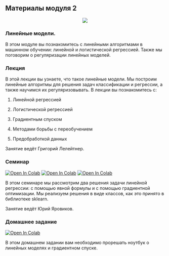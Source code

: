 ## Материалы модуля 2

<div align="center">
  <img src="../part_1_ml_cv/images/dls.png">
</div>

### Линейные модели.

В этом модуле вы познакомитесь с линейными алгоритмами в машинном обучении: линейной и логистической регрессией. Также мы поговорим о регуляризации линейных моделей.


### Лекция

В этой лекции вы узнаете, что такое линейные модели. Мы построим линейные алгоритмы для решения задач классификации и регрессии, а также научимся их регуляризовывать. В лекции вы познакомитесь с:

1. Линейной регрессией

2. Логистической регрессией

3. Градиентным спуском

4. Методами борьбы с переобучением

5. Предобработкой данных

Занятие ведёт Григорий Лелейтнер.


### Семинар
[![Open In Colab](https://colab.research.google.com/assets/colab-badge.svg)](https://colab.research.google.com/github/DeepLearningSchool/part_1_ml_cv/blob/main/week_02_linear_models/Practice/part_1_linear_regression.ipynb)
[![Open In Colab](https://colab.research.google.com/assets/colab-badge.svg)](https://colab.research.google.com/github/DeepLearningSchool/part_1_ml_cv/blob/main/week_02_linear_models/Practice/part_2_regularization.ipynb)
[![Open In Colab](https://colab.research.google.com/assets/colab-badge.svg)](https://colab.research.google.com/github/DeepLearningSchool/part_1_ml_cv/blob/main/week_02_linear_models/Practice/part_3_logistic_regression.ipynb)

В этом семинаре мы рассмотрим два решения задачи линейной регрессии: с помощью явной формулы и с помощью градиентной оптимизации. Мы реализуем решения в виде классов, как это принято в библиотеке sklearn.

Занятие ведёт Юрий Яровиков.

### Домашнее задание

[![Open In Colab](https://colab.research.google.com/assets/colab-badge.svg)](https://colab.research.google.com/github/DeepLearningSchool/part_1_ml_cv/blob/main/week_02_linear_models/Homework/hw_2_linear_models.ipynb)

В этом домашнем задании вам необходимо прорешать ноутбук о линейных моделях и градиентном спуске. 


